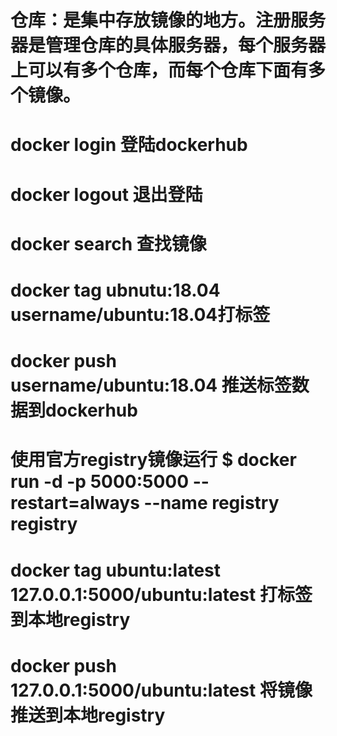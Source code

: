 # 仓库：是集中存放镜像的地方。注册服务器是管理仓库的具体服务器，每个服务器上可以有多个仓库，而每个仓库下面有多个镜像。

# docker login 登陆dockerhub

# docker logout 退出登陆

# docker search 查找镜像

# docker tag ubnutu:18.04 username/ubuntu:18.04打标签

# docker push username/ubuntu:18.04 推送标签数据到dockerhub

# 使用官方registry镜像运行       $ docker run -d -p 5000:5000 --restart=always --name registry registry

# docker tag ubuntu:latest 127.0.0.1:5000/ubuntu:latest 打标签到本地registry

# docker push 127.0.0.1:5000/ubuntu:latest 将镜像推送到本地registry

# 